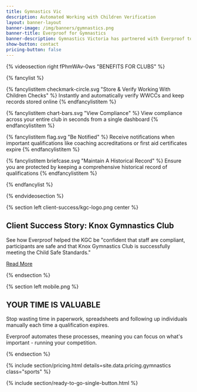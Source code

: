 ```yaml
---
title: Gymnastics Vic
description: Automated Working with Children Verification
layout: banner-layout
banner-image: /img/banners/gymnastics.png
banner-title: Everproof for Gymnastics
banner-description: Gymnastics Victoria has partnered with Everproof to help clubs comply with the Child Safe Standards.
show-button: contact
pricing-button: false
---
```


{% videosection right fPhmWAv-0ws "BENEFITS FOR CLUBS" %}

{% fancylist %}

{% fancylistitem checkmark-circle.svg "Store & Verify Working With Children Checks" %}
Instantly and automatically verify WWCCs and keep records stored online
{% endfancylistitem %}

{% fancylistitem chart-bars.svg "View Compliance" %}
View compliance across your entire club in seconds from a single dashboard
{% endfancylistitem %}

{% fancylistitem flag.svg "Be Notified" %}
Receive notifications when important qualifications like coaching accreditations or first aid certificates expire
{% endfancylistitem %}

{% fancylistitem briefcase.svg "Maintain A Historical Record" %}
Ensure you are protected by keeping a comprehensive historical record of qualifications
{% endfancylistitem %}

{% endfancylist %}

{% endvideosection %}

{% section left client-success/kgc-logo.png center %}

## Client Success Story: Knox Gymnastics Club

See how Everproof helped the KGC be &quot;confident that staff are compliant, participants are safe and that Knox Gymnastics Club is successfully meeting the Child Safe Standards.&quot;

<a class="important" href="/blog/2017/04/10/client-success-story-knox-gymnastics/">Read More</a>

{% endsection %}

{% section left mobile.png %}

## YOUR TIME IS VALUABLE

Stop wasting time in paperwork, spreadsheets and following up individuals manually each time a qualification expires.

Everproof automates these processes, meaning you can focus on what's important - running your competition.



{% endsection %}

{% include section/pricing.html details=site.data.pricing.gymnastics class="sports" %}

{% include section/ready-to-go-single-button.html %}
